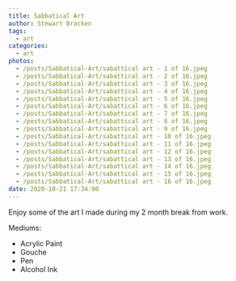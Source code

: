 ```yaml
---
title: Sabbatical Art
author: Stewart Bracken
tags:
  - art
categories:
  - art
photos:
  - /posts/Sabbatical-Art/sabattical art - 1 of 16.jpeg
  - /posts/Sabbatical-Art/sabattical art - 2 of 16.jpeg
  - /posts/Sabbatical-Art/sabattical art - 3 of 16.jpeg
  - /posts/Sabbatical-Art/sabattical art - 4 of 16.jpeg
  - /posts/Sabbatical-Art/sabattical art - 5 of 16.jpeg
  - /posts/Sabbatical-Art/sabattical art - 6 of 16.jpeg
  - /posts/Sabbatical-Art/sabattical art - 7 of 16.jpeg
  - /posts/Sabbatical-Art/sabattical art - 8 of 16.jpeg
  - /posts/Sabbatical-Art/sabattical art - 9 of 16.jpeg
  - /posts/Sabbatical-Art/sabattical art - 10 of 16.jpeg
  - /posts/Sabbatical-Art/sabattical art - 11 of 16.jpeg
  - /posts/Sabbatical-Art/sabattical art - 12 of 16.jpeg
  - /posts/Sabbatical-Art/sabattical art - 13 of 16.jpeg
  - /posts/Sabbatical-Art/sabattical art - 14 of 16.jpeg
  - /posts/Sabbatical-Art/sabattical art - 15 of 16.jpeg
  - /posts/Sabbatical-Art/sabattical art - 16 of 16.jpeg
date: 2020-10-21 17:34:00
---
```

Enjoy some of the art I made during my 2 month break from work.

Mediums:
- Acrylic Paint
- Gouche
- Pen
- Alcohol Ink

